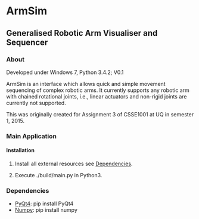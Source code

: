 # ArmSim
## Generalised Robotic Arm Visualiser and Sequencer

### About
Developed under Windows 7, Python 3.4.2; V0.1

ArmSim is an interface which allows quick and simple movement sequencing of
complex robotic arms. It currently supports any robotic arm with chained
rotational joints, i.e., linear actuators and non-rigid joints are currently
not supported.

This was originally created for Assignment 3 of CSSE1001 at UQ in semester 1, 2015.

### Main Application

#### Installation

1. Install all external resources see [Dependencies](https://github.com/JoshuaRiddell/ArmSim#dependencies).

2. Execute ./build/main.py in Python3.

### Dependencies

* [PyQt4](http://pyqt.sourceforge.net/Docs/PyQt4/): pip install PyQt4
* [Numpy](http://www.numpy.org): pip install numpy
